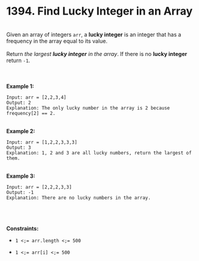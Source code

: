 # 1394. Find Lucky Integer in an Array

<br />Given an array of integers `arr`, a **lucky integer** is an integer that has a frequency in the array equal to its value.<br />
<br />Return <em>the largest **lucky integer** in the array</em>. If there is no **lucky integer** return `-1`.<br />
<br /> <br />
<br />**Example 1:**<br />
```
Input: arr = [2,2,3,4]
Output: 2
Explanation: The only lucky number in the array is 2 because frequency[2] == 2.
```
<br />**Example 2:**<br />
```
Input: arr = [1,2,2,3,3,3]
Output: 3
Explanation: 1, 2 and 3 are all lucky numbers, return the largest of them.
```
<br />**Example 3:**<br />
```
Input: arr = [2,2,2,3,3]
Output: -1
Explanation: There are no lucky numbers in the array.
```
<br /> <br />
<br />**Constraints:**<br />

* `1 <;= arr.length <;= 500`

* `1 <;= arr[i] <;= 500`
